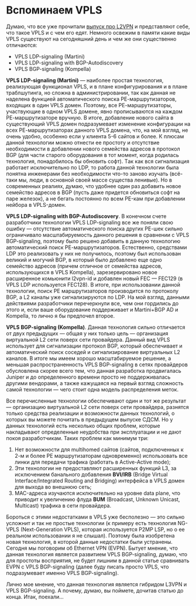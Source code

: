 # Вспоминаем VPLS

Думаю, что все уже прочитали [выпуск про L2VPN](https://github.com/eucariot/SDSM/tree/1bba87092a55c57ce614dabb1915aa8f1b76f650/13.-mpls-evpn/12.-mpls-l2vpn/README.md) и представляют себе, что такое VPLS и с чем его едят. Немного освежим в памяти какие виды VPLS существуют на сегодняшний день и чем же они существенно отличаются:

* VPLS LDP-signaling \(Martini\)
* VPLS LDP-signaling with BGP-Autodiscovery
* VPLS BGP-signaling \(Kompella\)

**VPLS LDP-signaling \(Martini\)** — наиболее простая технология, реализующая функционал VPLS, и в плане конфигурирования и в плане траблшутинга, но сложна в администрировании, так как данная не наделена функцией автоматического поиска РЕ-маршрутизаторов, входящих в один VPLS домен. Поэтому, все РЕ-маршрутизаторы, участвующие в одном VPLS домене, явно прописываются на каждом РЕ-маршрутизаторе вручную. В итоге, добавление нового сайта в существующий VPLS домен подразумевает изменение конфигурации на всех РЕ-маршрутизаторах данного VPLS домена, что, на мой взгляд, не очень удобно, особенно если у клиента 5-6 сайтов и более. К плюсам данной технологии можно отнести ее простоту и отсутствие необходимости в добавлении нового семейства адресов в протокол BGP \(для части старого оборудования в тот момент, когда родилась технология, понадобилось бы обновить софт\). Tак как вся сигнализация работает исключительно по LDP, то работа данной технологии была понятна инженерами без необходимости что-то заново изучать \(всё-таки мы, люди, в основной своей массе существа ленивые\). Но в современных реалиях, думаю, что удобнее один раз добавить новое семейство адресов в BGP \(пусть даже придется обновиться софт на паре железок\), а не бегать постоянно по всем PE-кам при добавлении нейбора в VPLS-домен.

**VPLS LDP-signaling with BGP-Autodiscovery**. В конечном счете разработчики технологии VPLS LDP-signaling все же поняли свою ошибку — отсутствие автоматического поиска других РЕ-шек сильно ограничивало масштабируемость данного решения в сравнении с VPLS BGP-signaling, поэтому было решено добавить в данную технологию автоматический поиск РЕ-маршрутизаторов. Естественно, средствами LDP это реализовать у них не получилось, поэтому был использован великий и могучий BGP, в который было добавлено еще одно семейство адресов \(причем отличное от семейства адресов, использующихся в VPLS Kompella\), зарезервировано новое расширенное комьюнити l2vpn-id и добавлен новый FEC — FEC129 \(в VPLS LDP используется FEC128\). В итоге, при использовании данной технологии, поиск PE маршрутизаторов производится по протоколу BGP, а L2 каналы уже сигнализируются по LDP. На мой взгляд, данными действиями разработчики перечеркнули все, чем они гордились до этого и, если ваше оборудование поддерживает и Martini+BGP AD и Kompella, то лично я бы предпочел второе.

**VPLS BGP-signaling \(Kompella\)**. Данная технология сильно отличается от двух предыдущих — общая у них только цель — организация виртуальной L2 сети поверх сети провайдера. Данный вид VPLS использует для сигнализации протокол BGP, который обеспечивает и автоматический поиск соседей и сигнализирование виртуальных L2 каналов. В итоге мы имеем хорошо масштабируемое решение, а меньшая распространенность VPLS BGP-signaling в сетях провайдеров обусловлена скорее всего тем, что данная разработка продвигалась Juniper и до определенного времени просто не поддерживалась другими вендорами, а также кажущаяся на первый взгляд сложность самой технологии — чего стоит одна модель распределения меток.

Все перечисленные технологии обеспечивают один и тот же результат — организацию виртуальной L2 сети поверх сети провайдера, разнятся только средства реализации и возможности данных технологий, о которых вы можете почитать в предыдущем выпуске СДСМ. Но у данных технологий есть несколько общих проблем, которые накладывают определенные неудобства при эксплуатации и не дают покоя разработчикам. Таких проблем как минимум три:

1. Нет возможности для multihomed сайтов \(сайтов, подключенных к 2-м и более PE маршрутизаторам одновременно\) использовать все линки для передачи трафика \(работать в Active-Active mode\);
2. Эти технологии не предоставляют расширенных функций L3, за исключением банального добавления **BVI/IRB** \(Bridge Virtual Interface/Integrated Routing and Bridging\) интерфейса в VPLS домен для выхода во внешнюю сеть;
3. MAC-адреса изучаются исключительно на уровне data plane, что приводит к увеличению флуда **BUM** \(Broadcast, Unknown Unicast, Multicast\) трафика в сети провайдера.

Бороться с этими недостатками в VPLS уже бесполезно — это сильно усложнит и так не простые технологии \(к примеру есть технология NG-VPLS \(Next-Generation VPLS\), которая используется P2MP LSP, но о ее реальном использовании я не слышал\). Поэтому была изобретена новая технология, в которой данные недостатки были устранены. Сегодня мы поговорим об Ethernet VPN \(EVPN\). Бытует мнение, что данная технология является развитием VPLS BGP-signaling, думаю, что для простоты восприятия, не будет лишним в данной статье сравнивать EVPN c VPLS BGP-signaling \(далее буду писать просто VPLS, что подразумевает именно VPLS BGP-signaling\).

Лично мое мнение, что данная технология является гибридом L3VPN и VPLS BGP-signaling. А почему, думаю, вы поймете, дочитав статью до конца. Итак, поехали…

